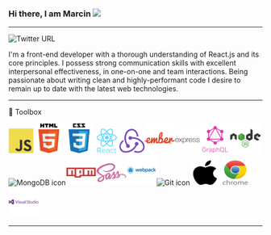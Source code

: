 ### Hi there, I am Marcin <img src="https://raw.githubusercontent.com/MartinHeinz/MartinHeinz/master/wave.gif" width="30px">

---

![Twitter URL](https://img.shields.io/twitter/url?style=social&url=https%3A%2F%2Ftwitter.com%2Fmarcincholewka)

I'm a front-end developer with a thorough understanding of React.js and its core principles.
I possess strong communication skills with excellent interpersonal effectiveness, in one-on-one and team interactions.
Being passionate about writing clean and highly-performant code I desire to remain up to date with the latest web technologies.

---

🧰 Toolbox

<img src="https://github.com/devicons/devicon/blob/master/icons/javascript/javascript-original.svg" alt="JavaScript icon" width="50" height="50" /><img src="https://github.com/devicons/devicon/blob/master/icons/html5/html5-original-wordmark.svg" alt="HTML5 icon" width="60" height="60" /><img src="https://github.com/devicons/devicon/blob/master/icons/css3/css3-original-wordmark.svg" alt="CSS3 icon" width="60" height="60" /><img src="https://github.com/devicons/devicon/blob/master/icons/react/react-original-wordmark.svg" alt="React icon" width="50" height="50" /><img src="https://github.com/devicons/devicon/blob/master/icons/redux/redux-original.svg" alt="Redux icon" width="50" height="50" /><img src="https://github.com/devicons/devicon/blob/master/icons/ember/ember-original-wordmark.svg" alt="Ember icon" width="60" height="60" /><img src="https://github.com/devicons/devicon/blob/master/icons/express/express-original-wordmark.svg" alt="Express icon" width="50" height="50" /><img src="https://github.com/devicons/devicon/blob/master/icons/graphql/graphql-plain-wordmark.svg" alt="GraphQL icon" width="60" height="60" /><img src="https://github.com/devicons/devicon/blob/master/icons/nodejs/nodejs-original-wordmark.svg" alt="NodeJS icon" width="60" height="60" /><img src="https://cdn.worldvectorlogo.com/logos/mongodb.svg" alt="MongoDB icon" width="60" height="50" /><img src="https://github.com/devicons/devicon/blob/master/icons/npm/npm-original-wordmark.svg" alt="NPM icon" width="60" height="50" /><img src="https://github.com/devicons/devicon/blob/master/icons/sass/sass-original.svg" alt="SASS icon" width="60" height="50" /><img src="https://github.com/devicons/devicon/blob/master/icons/webpack/webpack-original-wordmark.svg" alt="Webpack icon" width="60" height="60" /><img src="https://cdn.worldvectorlogo.com/logos/git.svg" alt="Git icon" width="60" height="30" /><img src="https://github.com/devicons/devicon/blob/master/icons/apple/apple-original.svg" alt="Apple icon" width="60" height="50" /><img src="https://github.com/devicons/devicon/blob/master/icons/chrome/chrome-original-wordmark.svg" alt="Chrome icon" width="60" height="50" /><img src="https://github.com/devicons/devicon/blob/master/icons/visualstudio/visualstudio-plain-wordmark.svg" alt="VSCode icon" width="60" height="60" />

---

<!--
**MarcinCholewka/MarcinCholewka** is a ✨ _special_ ✨ repository because its `README.md` (this file) appears on your GitHub profile.

Here are some ideas to get you started:

- 🔭 I’m currently working on ...
- 🌱 I’m currently learning ...
- 👯 I’m looking to collaborate on ...
- 🤔 I’m looking for help with ...
- 💬 Ask me about ...
- 📫 How to reach me: ...
- 😄 Pronouns: ...
- ⚡ Fun fact: ...
-->
